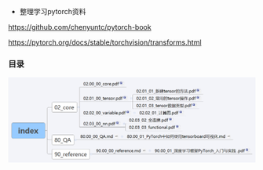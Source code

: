 * 整理学习pytorch资料


https://github.com/chenyuntc/pytorch-book



https://pytorch.org/docs/stable/torchvision/transforms.html


### 目录
![](index.png)